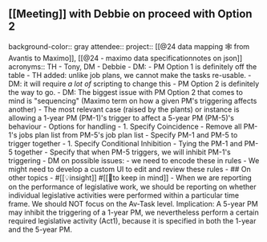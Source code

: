 ## [[Meeting]] with Debbie on proceed with Option 2 
background-color:: gray
attendee::
project:: [[@24 data mapping 🕸 from Avantis to Maximo]], [[@24 - maximo data specificationnotes on json]] 
acronyms:: TH - Tony, DM - Debbie
	- DM:
		- PM Option 1 is definitely off the table
			- TH added: unlike job plans, we cannot make the tasks re-usable.
				- DM: it will require *a lot of* scripting to change this
		- PM Option 2 is definitely the way to go.
	- DM: The biggest issue with PM Option 2 that comes to mind is "sequencing" (Maximo term on how a given PM's triggering affects another)
		- The most relevant case (raised by the plants) or instance is allowing a 1-year PM (PM-1)'s trigger to affect a 5-year PM (PM-5)'s behaviour
			- Options for handling
				- 1. Specify Coincidence
					- Remove all PM-1's jobs plan list from PM-5's job plan list
					- Specify PM-1 and PM-5 to trigger together
				- 1. Specify Conditional Inhibition
					- Tying the PM-1 and PM-5 together
					- Specify that when PM-5 triggers, we will inhibit PM-1's triggering
			- DM on possible issues:
				- we need to encode these in rules
				- We might need to develop a custom UI to edit and review these rules
	- ## On other topics
		- #[[💡insight]] #[[🧠to keep in mind]] - When we are reporting on the performance of legislative work, we should be reporting on whether individual legislative activities were performed within a particular time frame.  We should NOT focus on the Av-Task level.  Implication: A 5-year PM may inhibit the triggering of a 1-year PM, we nevertheless perform a certain required legislative activity (Act1), because it is specified in both the 1-year and the 5-year PM.
